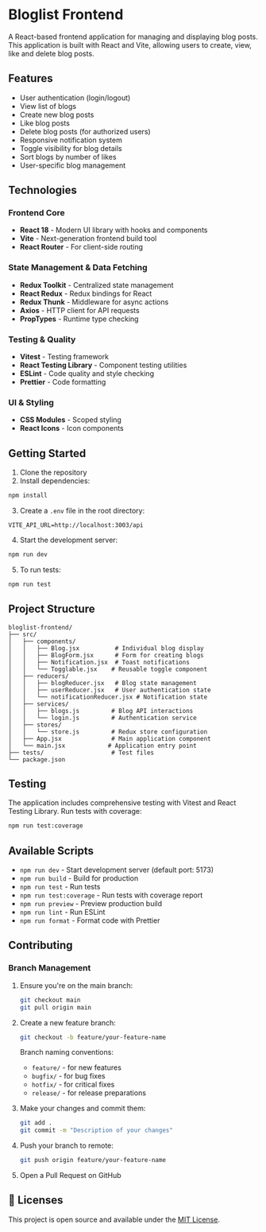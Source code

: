# Bloglist Frontend

A React-based frontend application for managing and displaying blog posts. This application is built with React and Vite, allowing users to create, view, like and delete blog posts.

## Features

- User authentication (login/logout)
- View list of blogs
- Create new blog posts
- Like blog posts
- Delete blog posts (for authorized users)
- Responsive notification system
- Toggle visibility for blog details
- Sort blogs by number of likes
- User-specific blog management

## Technologies

### Frontend Core

- **React 18** - Modern UI library with hooks and components
- **Vite** - Next-generation frontend build tool
- **React Router** - For client-side routing

### State Management & Data Fetching

- **Redux Toolkit** - Centralized state management
- **React Redux** - Redux bindings for React
- **Redux Thunk** - Middleware for async actions
- **Axios** - HTTP client for API requests
- **PropTypes** - Runtime type checking

### Testing & Quality

- **Vitest** - Testing framework
- **React Testing Library** - Component testing utilities
- **ESLint** - Code quality and style checking
- **Prettier** - Code formatting

### UI & Styling

- **CSS Modules** - Scoped styling
- **React Icons** - Icon components

## Getting Started

1. Clone the repository
2. Install dependencies:

```sh
npm install
```

3. Create a `.env` file in the root directory:

```
VITE_API_URL=http://localhost:3003/api
```

4. Start the development server:

```sh
npm run dev
```

5. To run tests:

```sh
npm run test
```

## Project Structure

```
bloglist-frontend/
├── src/
│   ├── components/
│   │   ├── Blog.jsx          # Individual blog display
│   │   ├── BlogForm.jsx      # Form for creating blogs
│   │   ├── Notification.jsx  # Toast notifications
│   │   └── Togglable.jsx    # Reusable toggle component
│   ├── reducers/
│   │   ├── blogReducer.jsx   # Blog state management
│   │   ├── userReducer.jsx   # User authentication state
│   │   └── notificationReducer.jsx # Notification state
│   ├── services/
│   │   ├── blogs.js         # Blog API interactions
│   │   └── login.js         # Authentication service
│   ├── stores/
│   │   └── store.js         # Redux store configuration
│   ├── App.jsx              # Main application component
│   └── main.jsx            # Application entry point
├── tests/                   # Test files
└── package.json
```

## Testing

The application includes comprehensive testing with Vitest and React Testing Library. Run tests with coverage:

```sh
npm run test:coverage
```

## Available Scripts

- `npm run dev` - Start development server (default port: 5173)
- `npm run build` - Build for production
- `npm run test` - Run tests
- `npm run test:coverage` - Run tests with coverage report
- `npm run preview` - Preview production build
- `npm run lint` - Run ESLint
- `npm run format` - Format code with Prettier

## Contributing

### Branch Management

1. Ensure you're on the main branch:

   ```bash
   git checkout main
   git pull origin main
   ```

2. Create a new feature branch:

   ```bash
   git checkout -b feature/your-feature-name
   ```

   Branch naming conventions:

   - `feature/` - for new features
   - `bugfix/` - for bug fixes
   - `hotfix/` - for critical fixes
   - `release/` - for release preparations

3. Make your changes and commit them:

   ```bash
   git add .
   git commit -m "Description of your changes"
   ```

4. Push your branch to remote:

   ```bash
   git push origin feature/your-feature-name
   ```

5. Open a Pull Request on GitHub

## 📄 Licenses

This project is open source and available under the [MIT License](LICENSE).
